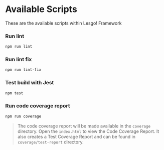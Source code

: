 # Available Scripts

These are the available scripts within Lesgo! Framework

### Run lint
```bash
npm run lint
```

### Run lint fix
```bash
npm run lint-fix
```

### Test build with Jest
```bash
npm test
```

### Run code coverage report
```bash
npm run coverage
```
> The code coverage report will be made available in the `coverage` directory. Open the `index.html` to view the Code Coverage Report. It also creates a Test Coverage Report and can be found in `coverage/test-report` directory.